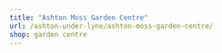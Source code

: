 ```yaml
---
title: "Ashton Moss Garden Centre"
url: /ashton-under-lyne/ashton-moss-garden-centre/
shop: garden centre
---
```

